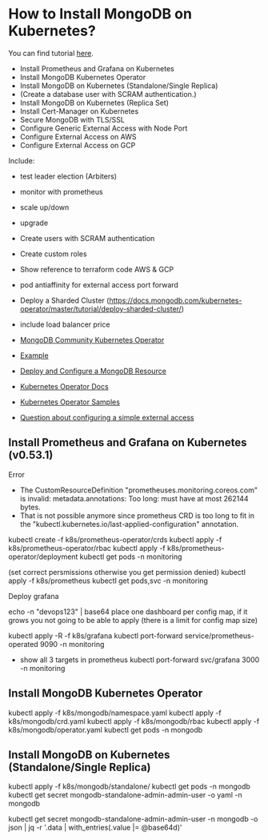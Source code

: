 # How to Install MongoDB on Kubernetes?

You can find tutorial [here]().

- Install Prometheus and Grafana on Kubernetes
- Install MongoDB Kubernetes Operator
- Install MongoDB on Kubernetes (Standalone/Single Replica)
- (Create a database user with SCRAM authentication.)
- Install MongoDB on Kubernetes (Replica Set)
- Install Cert-Manager on Kubernetes
- Secure MongoDB with TLS/SSL
- Configure Generic External Access with Node Port
- Configure External Access on AWS
- Configure External Access on GCP

Include:
- test leader election (Arbiters)
- monitor with prometheus
- scale up/down
- upgrade
- Create users with SCRAM authentication
- Create custom roles
- Show reference to terraform code AWS & GCP
- pod antiaffinity for external access port forward
- Deploy a Sharded Cluster (https://docs.mongodb.com/kubernetes-operator/master/tutorial/deploy-sharded-cluster/)
- include load balancer price

- [MongoDB Community Kubernetes Operator](https://github.com/mongodb/mongodb-kubernetes-operator)
- [Example](https://www.mongodb.com/blog/post/run-secure-containerized-mongodb-deployments-using-the-mongo-db-community-kubernetes-oper)
- [Deploy and Configure a MongoDB Resource](https://github.com/mongodb/mongodb-kubernetes-operator/blob/master/docs/deploy-configure.md)
- [Kubernetes Operator Docs](https://github.com/mongodb/mongodb-kubernetes-operator/tree/master/docs)
- [Kubernetes Operator Samples](https://github.com/mongodb/mongodb-kubernetes-operator/tree/master/config/samples)
- [Question about configuring a simple external access](https://github.com/mongodb/mongodb-kubernetes-operator/issues/634)





## Install Prometheus and Grafana on Kubernetes (v0.53.1)

Error
- The CustomResourceDefinition "prometheuses.monitoring.coreos.com" is invalid: metadata.annotations: Too long: must have at most 262144 bytes.
- That is not possible anymore since prometheus CRD is too long to fit in the "kubectl.kubernetes.io/last-applied-configuration" annotation.

kubectl create -f k8s/prometheus-operator/crds
kubectl apply -f k8s/prometheus-operator/rbac
kubectl apply -f k8s/prometheus-operator/deployment
kubectl get pods -n monitoring

(set correct persmissions otherwise you get permission denied)
kubectl apply -f k8s/prometheus
kubectl get pods,svc -n monitoring

Deploy grafana

echo -n "devops123" | base64
place one dashboard per config map, if it grows you not going to be able to apply (there is a limit for config map size)

kubectl apply -R -f k8s/grafana
kubectl port-forward service/prometheus-operated 9090 -n monitoring
- show all 3 targets in prometheus
kubectl port-forward svc/grafana 3000 -n monitoring

## Install MongoDB Kubernetes Operator

kubectl apply -f k8s/mongodb/namespace.yaml
kubectl apply -f k8s/mongodb/crd.yaml
kubectl apply -f k8s/mongodb/rbac
kubectl apply -f k8s/mongodb/operator.yaml
kubectl get pods -n mongodb

## Install MongoDB on Kubernetes (Standalone/Single Replica)

kubectl apply -f k8s/mongodb/standalone/
kubectl get pods -n mongodb
kubectl get secret mongodb-standalone-admin-admin-user -o yaml -n mongodb

kubectl get secret mongodb-standalone-admin-admin-user -n mongodb -o json | jq -r '.data | with_entries(.value |= @base64d)'
